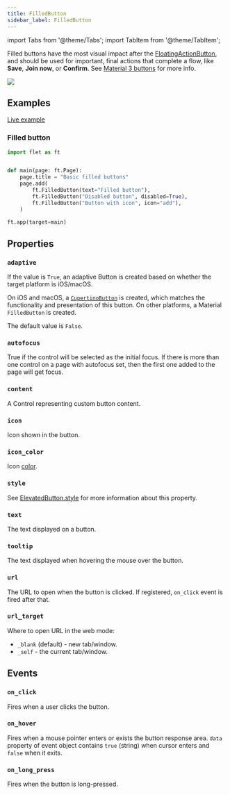 ```yaml
---
title: FilledButton
sidebar_label: FilledButton
---
```


import Tabs from '@theme/Tabs';
import TabItem from '@theme/TabItem';

Filled buttons have the most visual impact after the [FloatingActionButton](/docs/controls/floatingactionbutton), and should be used for important, final actions that complete a flow, like **Save**, **Join now**, or **Confirm**. See [Material 3 buttons](https://m3.material.io/components/buttons/overview) for more info.

<img src="/img/docs/controls/filled-button/basic-filled-buttons.png" className="screenshot-20" />

## Examples

[Live example](https://flet-controls-gallery.fly.dev/buttons/filledbutton)

### Filled button

<Tabs groupId="language">
  <TabItem value="python" label="Python" default>

```python
import flet as ft


def main(page: ft.Page):
    page.title = "Basic filled buttons"
    page.add(
        ft.FilledButton(text="Filled button"),
        ft.FilledButton("Disabled button", disabled=True),
        ft.FilledButton("Button with icon", icon="add"),
    )

ft.app(target=main)
```
  </TabItem>

</Tabs>

## Properties

### `adaptive`

If the value is `True`, an adaptive Button is created based on whether the target platform is iOS/macOS.

On iOS and macOS, a [`CupertinoButton`](/docs/controls/cupertinofilledbutton) is created, which matches the functionality and presentation of this button. On other platforms, a Material `FilledButton` is created.

The default value is `False`.

### `autofocus`

True if the control will be selected as the initial focus. If there is more than one control on a page with autofocus set, then the first one added to the page will get focus.

### `content`

A Control representing custom button content.

### `icon`

Icon shown in the button.

### `icon_color`

Icon [color](/docs/reference/colors).

### `style`

See [ElevatedButton.style](/docs/controls/elevatedbutton#style) for more information about this property.

### `text`

The text displayed on a button.

### `tooltip`

The text displayed when hovering the mouse over the button.

### `url`

The URL to open when the button is clicked. If registered, `on_click` event is fired after that.

### `url_target`

Where to open URL in the web mode:

* `_blank` (default) - new tab/window.
* `_self` - the current tab/window.

## Events

### `on_click`

Fires when a user clicks the button.

### `on_hover`

Fires when a mouse pointer enters or exists the button response area. `data` property of event object contains `true` (string) when cursor enters and `false` when it exits.

### `on_long_press`

Fires when the button is long-pressed.
